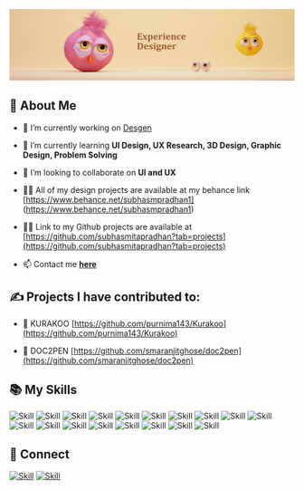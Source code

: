 ![Subhasmita Pradhan's-cover](./CoverImage.png)

## 🧔 About Me

- 🔭 I’m currently working on [Desgen](https://github.com/awantika10/Desgen)

- 🌱 I’m currently learning **UI Design, UX Research, 3D Design, Graphic Design, Problem Solving**

- 👯 I’m looking to collaborate on **UI and UX**

- 👨‍💻 All of my design projects  are available at my behance link [https://www.behance.net/subhasmpradhan1] (https://www.behance.net/subhasmpradhan1)

- 👨‍💻 Link to my Github projects are available at [https://github.com/subhasmitapradhan?tab=projects](https://github.com/subhasmitapradhan?tab=projects)

- 📫 Contact me **[here](subhasmitapradhan1002@gmail.com)**


## ✍ Projects I have contributed to:



- 👯 KURAKOO [https://github.com/purnima143/Kurakoo](https://github.com/purnima143/Kurakoo)

- 👯 DOC2PEN [https://github.com/smaranjitghose/doc2pen](https://github.com/smaranjitghose/doc2pen)



## 📚 My Skills


![Skill](https://img.shields.io/badge/Figma-F24E1E?style=for-the-badge&logo=figma&logoColor=white)
![Skill](https://img.shields.io/badge/blender-%23F5792A.svg?style=for-the-badge&logo=blender&logoColor=white)
![Skill](https://img.shields.io/badge/Adobe%20XD-470137?style=for-the-badge&logo=Adobe%20XD&logoColor=#FF61F6)
![Skill](https://img.shields.io/badge/Adobe%20Photoshop-31A8FF?style=for-the-badge&logo=Adobe%20Photoshop&logoColor=black)
![Skill](https://img.shields.io/badge/Behance-0054F7?style=for-the-badge&logo=behance&logoColor=white)
![Skill](https://img.shields.io/badge/Dribbble-EA4C89?style=for-the-badge&logo=dribbble&logoColor=white)
![Skill](https://img.shields.io/badge/Canva-%2300C4CC.svg?&style=for-the-badge&logo=Canva&logoColor=white)
![Skill](https://img.shields.io/badge/HTML5-E34F26?style=for-the-badge&logo=html5&logoColor=white)
![Skill](https://img.shields.io/badge/CSS3-1572B6?style=for-the-badge&logo=css3&logoColor=white)
![Skill](https://img.shields.io/badge/JavaScript-323330?style=for-the-badge&logo=javascript&logoColor=F7DF1E)
![Skill](https://img.shields.io/badge/Express.js-000000?style=for-the-badge&logo=express&logoColor=white)
![Skill](https://img.shields.io/badge/Bootstrap-563D7C?style=for-the-badge&logo=bootstrap&logoColor=white)
![Skill](https://img.shields.io/badge/styled--components-DB7093?style=for-the-badge&logo=styled-components&logoColor=white)
![Skill](https://img.shields.io/badge/Material--UI-0081CB?style=for-the-badge&logo=material-ui&logoColor=white)
![Skill](https://img.shields.io/badge/Google_Cloud-4285F4?style=for-the-badge&logo=google-cloud&logoColor=white)
![Skill](https://img.shields.io/badge/Git-F05032?style=for-the-badge&logo=git&logoColor=white)
![Skill](https://img.shields.io/badge/Visual_Studio_Code-0078D4?style=for-the-badge&logo=visual%20studio%20code&logoColor=white)
![Skill](https://img.shields.io/badge/Microsoft_Office-D83B01?style=for-the-badge&logo=microsoft-office&logoColor=white)

## 🤝 Connect

[![Skill](https://img.shields.io/badge/LinkedIn-0077B5?style=for-the-badge&logo=linkedin&logoColor=white)](https://www.linkedin.com/in/subhasmita-pradhan-675456158/)
[![Skill](https://img.shields.io/badge/GitHub-100000?style=for-the-badge&logo=github&logoColor=white)](https://github.com/subhasmmitapradhan)
